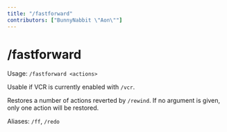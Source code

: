 ```yaml
---
title: "/fastforward"
contributors: ["BunnyNabbit \"Aon\""]
---
```

# /fastforward
Usage: `/fastforward <actions>`

Usable if VCR is currently enabled with `/vcr`.

Restores a number of actions reverted by `/rewind`. If no argument is given, only one action will be restored.

Aliases: `/ff`, `/redo`